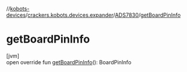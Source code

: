 //[kobots-devices](../../../index.md)/[crackers.kobots.devices.expander](../index.md)/[ADS7830](index.md)/[getBoardPinInfo](get-board-pin-info.md)

# getBoardPinInfo

[jvm]\
open override fun [getBoardPinInfo](get-board-pin-info.md)(): BoardPinInfo

